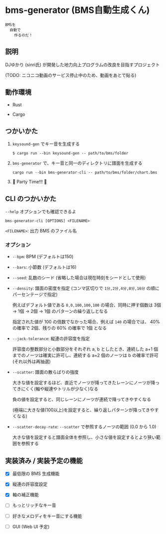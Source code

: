 # bms-generator (BMS自動生成くん)

```
BMSを
  自動で
    作るのだ！
```

## 説明

DJゆかり (sinri氏) が開発した地力向上プログラムの改良を目指すプロジェクト

(TODO: ニコニコ動画のサービス停止中のため、動画をあとで貼る)

## 動作環境

- Rust

- Cargo

## つかいかた

1. `keysound-gen` でキー音を生成する

    ```
    $ cargo run --bin keysound-gen -- path/to/bms/folder
    ```

2. `bms-generator` で、キー音と同一のディレクトリに譜面を生成する

    ```
    cargo run --bin bms-generator-cli -- path/to/bms/folder/chart.bms
    ```

3. 🎉 Party Time!!! 🕺

## CLI のつかいかた

`--help` オプションでも確認できるよ

```
bms-generator-cli [OPTIONS] <FILENAME>
```

`<FILENAME>`: 出力 BMS のファイル名

### オプション

- `--bpm`: BPM (デフォルトは150)

- `--bars`: 小節数 (デフォルトは16)

- `--seed`: 乱数のシード (省略した場合は現在時刻をシードとして使用)

- `--density`: 譜面の密度を指定 (コンマ区切りで `1分,2分,4分,8分,16分` の順にパーセンテージで指定)

    例えばデフォルト値である `0,0,100,100,100` の場合、同時に押す個数は 3個 → 1個 → 2個 → 1個 のパターンの繰り返しとなる

    指定された値が 100 の倍数でなかった場合、例えば `140` の場合では、 40% の確率で 2個、残りの 60% の確率で 1個 となる

- `--jack-tolerance`: 縦連の許容度を指定

    許容度の整数部分と小数部分をそれぞれ a, b としたとき、連続した a+1 個までのノーツは確実に許可し、連続する a+2 個のノーツは b の確率で許可(それ以外は再抽選)

- `--scatter`: 譜面の散らばりの強度

    大きな値を設定するほど、直近でノーツが降ってきたレーンにノーツが降ってきにくく(軸や縦連やトリルが少なく)なる

    負の値を設定すると、同じレーンにノーツが連続で降ってきやすくなる

    (極端に大きな値(100以上)を設定すると、繰り返しパターンが降ってきやすくなる)

- `--scatter-decay-rate`: `--scatter` で参照するノーツの範囲 (0.0 から 1.0)

    大きな値を設定すると譜面全体を参照し、小さな値を設定するとより狭い範囲を参照する

## 実装済み / 実装予定の機能

- [x] 最低限の BMS 生成機能

- [x] 縦連の許容度設定

- [x] 軸の補正機能

- [ ] もっとリッチなキー音

- [ ] 好きなメロディをキー音にする機能

- [ ] GUI (Web UI 予定)

